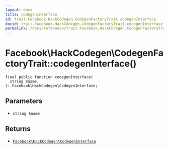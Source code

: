 ```yaml
---
layout: docs
title: codegenInterface
id: trait.Facebook.HackCodegen.CodegenFactoryTrait.codegenInterface
docid: trait.Facebook.HackCodegen.CodegenFactoryTrait.codegenInterface
permalink: /docs/reference/trait.Facebook.HackCodegen.CodegenFactoryTrait.codegenInterface.md
---
```

# Facebook\\HackCodegen\\CodegenFactoryTrait::codegenInterface()




``` Hack
final public function codegenInterface(
  string $name,
): Facebook\HackCodegen\CodegenInterface;
```




## Parameters




* ` string $name `




## Returns




- [` Facebook\HackCodegen\CodegenInterface `](<class.Facebook.HackCodegen.CodegenInterface.md>)